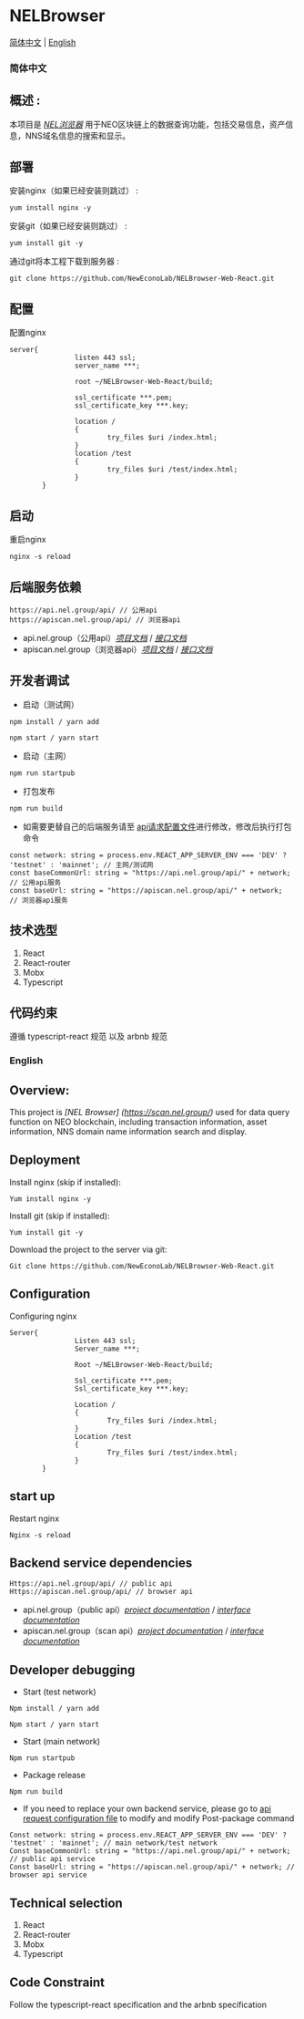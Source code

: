 # NELBrowser
[简体中文](#zh) |    [English](#en) 

### <a name="zh">简体中文</a>
## 概述 :
本项目是 _[NEL浏览器](https://scan.nel.group/)_ 用于NEO区块链上的数据查询功能，包括交易信息，资产信息，NNS域名信息的搜索和显示。

## 部署
安装nginx（如果已经安装则跳过） :
```
yum install nginx -y
```

安装git（如果已经安装则跳过） :
```
yum install git -y
```
通过git将本工程下载到服务器 :
```
git clone https://github.com/NewEconoLab/NELBrowser-Web-React.git
```

## 配置
配置nginx
```
server{
                listen 443 ssl;
                server_name ***;

                root ~/NELBrowser-Web-React/build;

                ssl_certificate ***.pem;
                ssl_certificate_key ***.key;

                location /
                {
                        try_files $uri /index.html;
                }
                location /test
                {
                        try_files $uri /test/index.html;
                }
        }
```

## 启动
重启nginx
```
nginx -s reload
```

## 后端服务依赖

```shell
https://api.nel.group/api/ // 公用api
https://apiscan.nel.group/api/ // 浏览器api
```
* api.nel.group（公用api）_[项目文档](https://github.com/NewEconoLab/NEO_Block_API/blob/master/README.md)_ / _[接口文档](http://www.xiaoyaoji.cn/doc/1IoeLt6k57)_
* apiscan.nel.group（浏览器api）_[项目文档](https://github.com/NewEconoLab/NEL_Scan_API/blob/master/README.md)_ / _[接口文档](http://www.xiaoyaoji.cn/doc/2veptPpn9o/edit)_

## 开发者调试

* 启动（测试网）

```shell
npm install / yarn add
```

```shell
npm start / yarn start
```
* 启动（主网）
```shell
npm run startpub
```
* 打包发布
```shell
npm run build
```
* 如需要更替自己的后端服务请至 [api请求配置文件](https://github.com/NewEconoLab/NELBrowser-Web-React/blob/master/src/utils/request.ts)进行修改，修改后执行打包命令
```shell
const network: string = process.env.REACT_APP_SERVER_ENV === 'DEV' ? 'testnet' : 'mainnet'; // 主网/测试网
const baseCommonUrl: string = "https://api.nel.group/api/" + network; // 公用api服务
const baseUrl: string = "https://apiscan.nel.group/api/" + network;   // 浏览器api服务
```

## 技术选型
1. React
2. React-router
3. Mobx
4. Typescript

## 代码约束

遵循 typescript-react 规范 以及 arbnb 规范

### <a name="en">English</a>
## Overview:
This project is _[NEL Browser] (https://scan.nel.group/)_ used for data query function on NEO blockchain, including transaction information, asset information, NNS domain name information search and display.

## Deployment
Install nginx (skip if installed):
```
Yum install nginx -y
```

Install git (skip if installed):
```
Yum install git -y
```
Download the project to the server via git:
```
Git clone https://github.com/NewEconoLab/NELBrowser-Web-React.git
```

## Configuration
Configuring nginx
```
Server{
                Listen 443 ssl;
                Server_name ***;

                Root ~/NELBrowser-Web-React/build;

                Ssl_certificate ***.pem;
                Ssl_certificate_key ***.key;

                Location /
                {
                        Try_files $uri /index.html;
                }
                Location /test
                {
                        Try_files $uri /test/index.html;
                }
        }
```

## start up
Restart nginx
```
Nginx -s reload
```

## Backend service dependencies

```shell
Https://api.nel.group/api/ // public api
Https://apiscan.nel.group/api/ // browser api
```
* api.nel.group（public api）_[project documentation](https://github.com/NewEconoLab/NEO_Block_API/blob/master/README.md)_ / _[interface documentation](http://www.xiaoyaoji.cn/doc/1IoeLt6k57)_
* apiscan.nel.group（scan api）_[project documentation](https://github.com/NewEconoLab/NEL_Scan_API/blob/master/README.md)_ / _[interface documentation](http://www.xiaoyaoji.cn/doc/2veptPpn9o/edit)_

## Developer debugging

* Start (test network)

```shell
Npm install / yarn add
```

```shell
Npm start / yarn start
```
* Start (main network)
```shell
Npm run startpub
```
* Package release
```shell
Npm run build
```
* If you need to replace your own backend service, please go to [api request configuration file](https://github.com/NewEconoLab/NELBrowser-Web-React/blob/master/src/utils/request.ts) to modify and modify Post-package command
```shell
Const network: string = process.env.REACT_APP_SERVER_ENV === 'DEV' ? 'testnet' : 'mainnet'; // main network/test network
Const baseCommonUrl: string = "https://api.nel.group/api/" + network; // public api service
Const baseUrl: string = "https://apiscan.nel.group/api/" + network; // browser api service
```

## Technical selection
1. React
2. React-router
3. Mobx
4. Typescript

## Code Constraint

Follow the typescript-react specification and the arbnb specification
